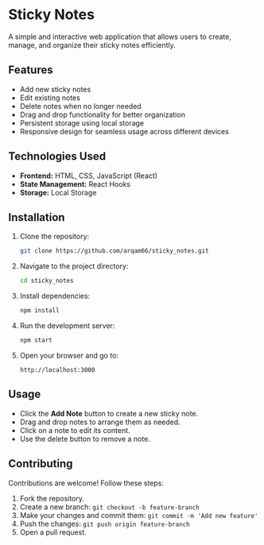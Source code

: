 # Sticky Notes

A simple and interactive web application that allows users to create, manage, and organize their sticky notes efficiently.

## Features
- Add new sticky notes
- Edit existing notes
- Delete notes when no longer needed
- Drag and drop functionality for better organization
- Persistent storage using local storage
- Responsive design for seamless usage across different devices

## Technologies Used
- **Frontend:** HTML, CSS, JavaScript (React)
- **State Management:** React Hooks
- **Storage:** Local Storage

## Installation

1. Clone the repository:
   ```bash
   git clone https://github.com/arqam66/sticky_notes.git
   ```
2. Navigate to the project directory:
   ```bash
   cd sticky_notes
   ```
3. Install dependencies:
   ```bash
   npm install
   ```
4. Run the development server:
   ```bash
   npm start
   ```
5. Open your browser and go to:
   ```
   http://localhost:3000
   ```

## Usage
- Click the **Add Note** button to create a new sticky note.
- Drag and drop notes to arrange them as needed.
- Click on a note to edit its content.
- Use the delete button to remove a note.

## Contributing
Contributions are welcome! Follow these steps:
1. Fork the repository.
2. Create a new branch: `git checkout -b feature-branch`
3. Make your changes and commit them: `git commit -m 'Add new feature'`
4. Push the changes: `git push origin feature-branch`
5. Open a pull request.

